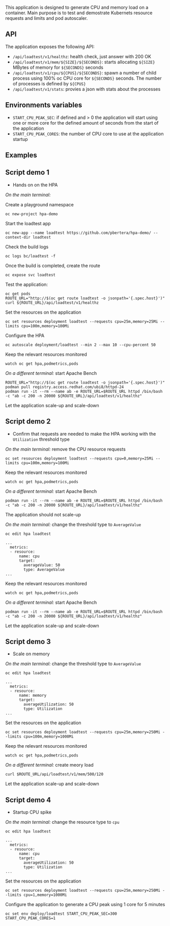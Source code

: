 This application is designed to generate CPU and memory load on a container.
Main purpose is to test and demostrate Kubernets resource requests and limits and pod autoscaler.

## API

The application exposes the following API:

- `/api/loadtest/v1/healthz`: health check, just answer with 200 OK
- `/api/loadtest/v1/mem/${SIZE}/${SECONDS}`: starts allocating `${SIZE}` MBytes of memory for `${SECONDS}` seconds
- `/api/loadtest/v1/cpu/${CPUS}/${SECONDS}`: spawn a number of child process using 100% oc CPU core for `${SECONDS}` seconds. The number of processes is defined by `${CPUS}`
- `/api/loadtest/v1/stats`: provies a json with stats about the processes

## Environments variables

* `START_CPU_PEAK_SEC`: if defined and > 0 the application will start using one or more core for the defined amount of seconds from the start of the application
* `START_CPU_PEAK_CORES`: the number of CPU core to use at the application startup

## Examples

## Script demo 1

* Hands on on the HPA

*On the main terminal:*

Create a playground namespace

```
oc new-project hpa-demo
```

Start the loadtest app

```
oc new-app --name loadtest https://github.com/pbertera/hpa-demo/ --context-dir loadtest
```

Check the build logs

```
oc logs bc/loadtest -f
```

Once the build is completed, create the route

```
oc expose svc loadtest
```

Test the application:

```
oc get pods
ROUTE_URL="http://$(oc get route loadtest -o jsonpath='{.spec.host}')"
curl ${ROUTE_URL}/api/loadtest/v1/healthz
```

Set the resources on the application

```
oc set resources deployment loadtest --requests cpu=25m,memory=25Mi --limits cpu=100m,memory=100Mi
```

Configure the HPA

```
oc autoscale deployment/loadtest --min 2 --max 10 --cpu-percent 50
```

Keep the relevant resources monitored

```
watch oc get hpa,podmetrics,pods
```

*On a different terminal:* start Apache Bench

```
ROUTE_URL="http://$(oc get route loadtest -o jsonpath='{.spec.host}')"
podman pull registry.access.redhat.com/ubi8/httpd-24
podman run -it --rm --name ab -e ROUTE_URL=$ROUTE_URL httpd /bin/bash -c "ab -c 200 -n 20000 ${ROUTE_URL}/api/loadtest/v1/healthz"
```

Let the application scale-up and scale-down

## Script demo 2

* Confirm that requests are needed to make the HPA working with the `Utilization` threshold type

*On the main terminal:* remove the CPU resource requests

```
oc set resources deployment loadtest --requests cpu=0,memory=25Mi --limits cpu=100m,memory=100Mi
```

Keep the relevant resources monitored

```
watch oc get hpa,podmetrics,pods
```

*On a different terminal:* start Apache Bench

```
podman run -it --rm --name ab -e ROUTE_URL=$ROUTE_URL httpd /bin/bash -c "ab -c 200 -n 20000 ${ROUTE_URL}/api/loadtest/v1/healthz"
```

The application should not scale-up

*On the main terminal:* change the threshold type to `AverageValue`

```
oc edit hpa loadtest

...
  metrics:
  - resource:
      name: cpu
      target:
        averageValue: 50
        type: AverageValue
...
```

Keep the relevant resources monitored

```
watch oc get hpa,podmetrics,pods
```

*On a different terminal:* start Apache Bench

```
podman run -it --rm --name ab -e ROUTE_URL=$ROUTE_URL httpd /bin/bash -c "ab -c 200 -n 20000 ${ROUTE_URL}/api/loadtest/v1/healthz"
```

Let the application scale-up and scale-down

## Script demo 3

* Scale on memory

*On the main terminal:* change the threshold type to `AverageValue`

```
oc edit hpa loadtest

...
  metrics:
  - resource:
      name: memory
      target:
        averageUtilization: 50
        type: Utilization
...
```

Set the resources on the application

```
oc set resources deployment loadtest --requests cpu=25m,memory=250Mi --limits cpu=100m,memory=1000Mi
```

Keep the relevant resources monitored

```
watch oc get hpa,podmetrics,pods
```

*On a different terminal:* create meory load

```
curl $ROUTE_URL/api/loadtest/v1/mem/500/120
```

Let the application scale-up and scale-down

## Script demo 4

* Startup CPU spike

*On the main terminal:* change the resource type to `cpu`

```
oc edit hpa loadtest

...
  metrics:
  - resource:
      name: cpu
      target:
        averageUtilization: 50
        type: Utilization
...
```

Set the resources on the application

```
oc set resources deployment loadtest --requests cpu=25m,memory=250Mi --limits cpu=1,memory=1000Mi
```

Configure the application to generate a CPU peak using 1 core for 5 minutes

```
oc set env deploy/loadtest START_CPU_PEAK_SEC=300 START_CPU_PEAK_CORES=1
```
